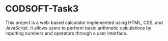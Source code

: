# CODSOFT-Task3
This project is a web-based calculator implemented using HTML, CSS, and JavaScript. It allows users to perform basic arithmetic calculations by inputting numbers and operators through a user interface.
